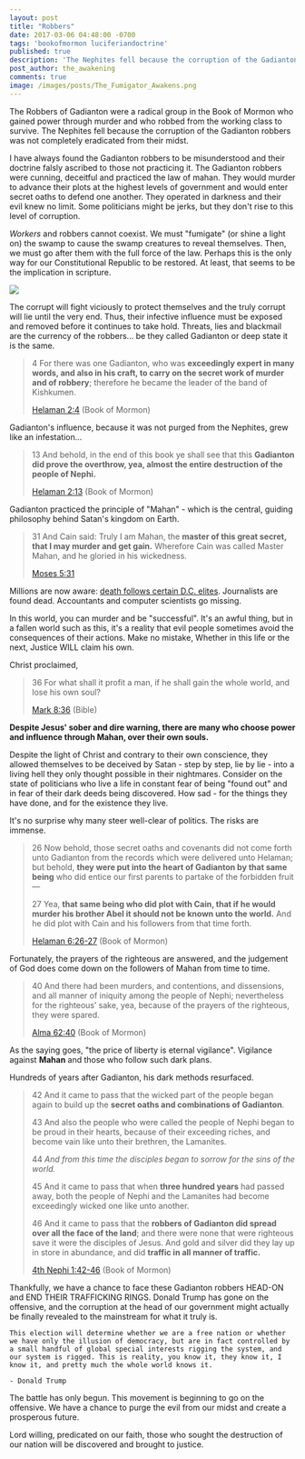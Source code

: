```yaml
---
layout: post
title: "Robbers"
date: 2017-03-06 04:48:00 -0700
tags: 'bookofmormon luciferiandoctrine'
published: true
description: 'The Nephites fell because the corruption of the Gadianton robbers was not completely eradicated from their midst.'
post_author: the_awakening
comments: true
image: /images/posts/The_Fumigator_Awakens.png
---
```


The Robbers of Gadianton were a radical group in the Book of Mormon who gained power through murder and who robbed from the working class to survive. The Nephites fell because the corruption of the Gadianton robbers was not completely eradicated from their midst.

I have always found the Gadianton robbers to be misunderstood and their doctrine falsly ascribed to those not practicing it. The Gadianton robbers were cunning, deceitful and practiced the law of mahan. They would murder to advance their plots at the highest levels of government and would enter secret oaths to defend one another. They operated in darkness and their evil knew no limit. Some politicians might be jerks, but they don't rise to this level of corruption.

*Workers* and robbers cannot coexist. We must "fumigate" (or shine a light on) the swamp to cause the swamp creatures to reveal themselves. Then, we must go after them with the full force of the law. Perhaps this is the only way for our Constitutional Republic to be restored. At least, that seems to be the implication in scripture.

<img style="margin: auto; display: block;" src="{{site.baseurl}}/images/posts/The_Fumigator_Awakens.png" />

The corrupt will fight viciously to protect themselves and the truly corrupt will lie until the very end. Thus, their infective influence must be exposed and removed before it continues to take hold. Threats, lies and blackmail are the currency of the robbers... be they called Gadianton or deep state it is the same.

> 4 For there was one Gadianton, who was **exceedingly expert in many words, and also in his craft, to carry on the secret work of murder and of robbery**; therefore he became the leader of the band of Kishkumen.
> 
> [Helaman 2:4][2] (Book of Mormon)

Gadianton's influence, because it was not purged from the Nephites, grew like an infestation...

> 13 And behold, in the end of this book ye shall see that this **Gadianton did prove the overthrow, yea, almost the entire destruction of the people of Nephi.**
> 
> [Helaman 2:13][1] (Book of Mormon)

Gadianton practiced the principle of "Mahan" - which is the central, guiding philosophy behind Satan's kingdom on Earth.

> 31 And Cain said: Truly I am Mahan, the **master of this great secret, that I may murder and get gain.** Wherefore Cain was called Master Mahan, and he gloried in his wickedness.
> 
> [Moses 5:31][3]

Millions are now aware: [death follows certain D.C. elites][8]. Journalists are found dead. Accountants and computer scientists go missing.

In this world, you can murder and be "successful". It's an awful thing, but in a fallen world such as this, it's a reality that evil people sometimes avoid the consequences of their actions. Make no mistake, Whether in this life or the next, Justice WILL claim his own.

Christ proclaimed,

> 36 For what shall it profit a man, if he shall gain the whole world, and lose his own soul?
> 
> [Mark 8:36][4] (Bible)

**Despite Jesus' sober and dire warning, there are many who choose power and influence through Mahan, over their own souls.**

Despite the light of Christ and contrary to their own conscience, they allowed themselves to be deceived by Satan - step by step, lie by lie - into a living hell they only thought possible in their nightmares. Consider on the state of politicians who live a life in constant fear of being "found out" and in fear of their dark deeds being discovered. How sad - for the things they have done, and for the existence they live.

It's no surprise why many steer well-clear of politics. The risks are immense.

> 26 Now behold, those secret oaths and covenants did not come forth unto Gadianton from the records which were delivered unto Helaman; but behold, **they were put into the heart of Gadianton by that same being** who did entice our first parents to partake of the forbidden fruit—
>
> 27 Yea, **that same being who did plot with Cain, that if he would murder his brother Abel it should not be known unto the world.** And he did plot with Cain and his followers from that time forth.
> 
> [Helaman 6:26-27][5] (Book of Mormon)

Fortunately, the prayers of the righteous are answered, and the judgement of God does come down on the followers of Mahan from time to time.

> 40 And there had been murders, and contentions, and dissensions, and all manner of iniquity among the people of Nephi; nevertheless for the righteous’ sake, yea, because of the prayers of the righteous, they were spared.
> 
> [Alma 62:40][9] (Book of Mormon)

As the saying goes, "the price of liberty is eternal vigilance". Vigilance against **Mahan** and those who follow such dark plans.

Hundreds of years after Gadianton, his dark methods resurfaced.

> 42 And it came to pass that the wicked part of the people began again to build up the **secret oaths and combinations of Gadianton**.
> 
> 43 And also the people who were called the people of Nephi began to be proud in their hearts, because of their exceeding riches, and become vain like unto their brethren, the Lamanites.
> 
> 44 *And from this time the disciples began to sorrow for the sins of the world.*
> 
> 45 And it came to pass that when **three hundred years** had passed away, both the people of Nephi and the Lamanites had become exceedingly wicked one like unto another.
> 
> 46 And it came to pass that the **robbers of Gadianton did spread over all the face of the land**; and there were none that were righteous save it were the disciples of Jesus. And gold and silver did they lay up in store in abundance, and did **traffic in all manner of traffic.**
> 
> [4th Nephi 1:42-46][6] (Book of Mormon)

Thankfully, we have a chance to face these Gadianton robbers HEAD-ON and END THEIR TRAFFICKING RINGS. Donald Trump has gone on the offensive, and the corruption at the head of our government might actually be finally revealed to the mainstream for what it truly is.

	This election will determine whether we are a free nation or whether we have only the illusion of democracy, but are in fact controlled by a small handful of global special interests rigging the system, and our system is rigged. This is reality, you know it, they know it, I know it, and pretty much the whole world knows it.

	- Donald Trump

The battle has only begun. This movement is beginning to go on the offensive. We have a chance to purge the evil from our midst and create a prosperous future.

Lord willing, predicated on our faith, those who sought the destruction of our nation will be discovered and brought to justice.


[1]: https://www.lds.org/scriptures/bofm/hel/2.13?lang=eng#12
[2]: https://www.lds.org/scriptures/bofm/hel/2.4?lang=eng#3
[3]: https://www.lds.org/scriptures/pgp/moses/5.31?lang=eng#30
[4]: https://www.lds.org/scriptures/nt/mark/8.36?lang=eng#35
[5]: https://www.lds.org/scriptures/bofm/hel/6.26-27?lang=eng#25
[6]: https://www.lds.org/scriptures/bofm/4-ne/1.42-46?lang=eng#41
[7]: "{{site.baseurl}}/2017/02/21/conspiracies.html"
[8]: https://www.reddit.com/r/conspiracy/comments/4mes7q/here_is_a_list_of_all_the_clinton_associates_that/
[9]: https://www.lds.org/scriptures/bofm/alma/62.40?lang=eng#39